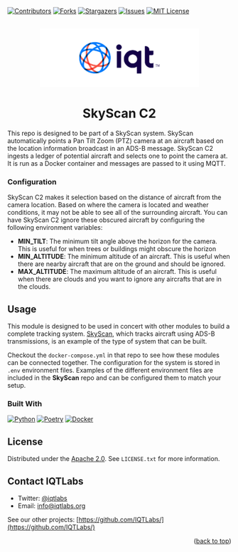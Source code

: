 <a name="readme-top"></a>

[contributors-shield]: https://img.shields.io/github/contributors/IQTLabs/edgetech-template.svg?style=for-the-badge
[contributors-url]: https://github.com/IQTLabs/edgetech-template/graphs/contributors
[forks-shield]: https://img.shields.io/github/forks/IQTLabs/edgetech-template.svg?style=for-the-badge
[forks-url]: https://github.com/IQTLabs/edgetech-template/network/members
[stars-shield]: https://img.shields.io/github/stars/IQTLabs/edgetech-template.svg?style=for-the-badge
[stars-url]: https://github.com/IQTLabs/edgetech-template/stargazers
[issues-shield]: https://img.shields.io/github/issues/IQTLabs/edgetech-template.svg?style=for-the-badge
[issues-url]: https://github.com/IQTLabs/edgetech-template/issues
[license-shield]: https://img.shields.io/github/license/IQTLabs/edgetech-template.svg?style=for-the-badge
[license-url]: https://github.com/IQTLabs/edgetech-template/blob/master/LICENSE.txt
[product-screenshot]: images/screenshot.png
[python]: https://img.shields.io/badge/python-000000?style=for-the-badge&logo=python
[python-url]: https://www.python.org
[poetry]: https://img.shields.io/badge/poetry-20232A?style=for-the-badge&logo=poetry
[poetry-url]: https://python-poetry.org
[docker]: https://img.shields.io/badge/docker-35495E?style=for-the-badge&logo=docker
[docker-url]: https://www.docker.com

[![Contributors][contributors-shield]][contributors-url]
[![Forks][forks-shield]][forks-url]
[![Stargazers][stars-shield]][stars-url]
[![Issues][issues-shield]][issues-url]
[![MIT License][license-shield]][license-url]

<br />
<div align="center">
  <a href="https://iqt.org">
    <img src="images/logo.png" alt="Logo" width="358" height="132">
  </a>
</div>
<h1 align="center">SkyScan C2</h1>

This repo is designed to be part of a SkyScan system. SkyScan automatically points a Pan Tilt Zoom (PTZ) camera at an aircraft based on the location information broadcast in an ADS-B message. SkyScan C2 ingests a ledger of potential aircraft and selects one to point the camera at. It is run as a Docker container and messages are passed to it using MQTT. 

### Configuration
SkyScan C2 makes it selection based on the distance of aircraft from the camera location. Based on where the camera is located and weather conditions, it may not be able to see all of the surrounding aircraft. You can have SkyScan C2 ignore these obscured aircraft by configuring the following environment variables:
- **MIN_TILT**: The minimum tilt angle above the horizon for the camera. This is useful for when trees or buildings might obscure the horizon
- **MIN_ALTITUDE**: The minimum altitude of an aircraft. This is useful when there are nearby aircraft that are on the ground and should be ignored.
- **MAX_ALTITUDE**: The maximum altitude of an aircraft. This is useful when there are clouds and you want to ignore any aircrafts that are in the clouds.

## Usage

This module is designed to be used in concert with other modules to
build a complete tracking system. [SkyScan](https://github.com/IQTLabs/SkyScan), 
which tracks aircraft using ADS-B transmissions, is an example of the type of 
system that can be built.

 Checkout the `docker-compose.yml` in that repo to see how these modules
 can be connected together. The configuration for the system is stored in `.env` environment files. Examples of the different environment files
 are included in the **SkyScan** repo and can be configured them to match your setup.


### Built With

[![Python][python]][python-url]
[![Poetry][poetry]][poetry-url]
[![Docker][docker]][docker-url]


## License

Distributed under the [Apache 2.0](https://github.com/IQTLabs/edgetech-skyscan-c2/blob/main/LICENSE). See `LICENSE.txt` for more information.

## Contact IQTLabs

- Twitter: [@iqtlabs](https://twitter.com/iqtlabs)
- Email: info@iqtlabs.org

See our other projects: [https://github.com/IQTLabs/](https://github.com/IQTLabs/)

<p align="right">(<a href="#readme-top">back to top</a>)</p>
